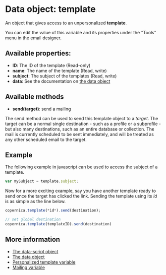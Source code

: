 # Data object: template

An object that gives access to an unpersonalized **template**. 

You can edit the value of this variable and its properties under the "Tools" menu in 
the email designer.

## Available properties:

* **ID**: The ID of the template (Read-only)
* **name**: The name of the template (Read, write)
* **subject**: The subject of the templates (Read, write)
* **data**: See the documentation on [the data object](./data-object-data)

## Available methods

* **send(target)**:     send a mailing

The send method can be used to send this template object to a *target*. The target can
be a normal single destination - such as a profile or a subprofile - but also many destinations, 
such as an entire database or collection. The mail is currently scheduled to be sent immediately,
and will be treated as any other scheduled email to the target.

## Example

The following example in javascript can be used to access the subject of a template.

```javascript
var mySubject = template.subject;
```

Now for a more exciting example, say you have another template ready to send once the target has clicked the link. 
Sending the template using its *id* is as simple as the line below.

```javascript
copernica.template(*id*).send(destination);

// set global destination
copernica.template(templateID).send(destination)
```

## More information

* [The data-script object](./data-object-scripting)
* [The data object](./data-object-data)
* [Personalized template variable](./data-object-message)
* [Mailing variable](./data-object-mailing)
